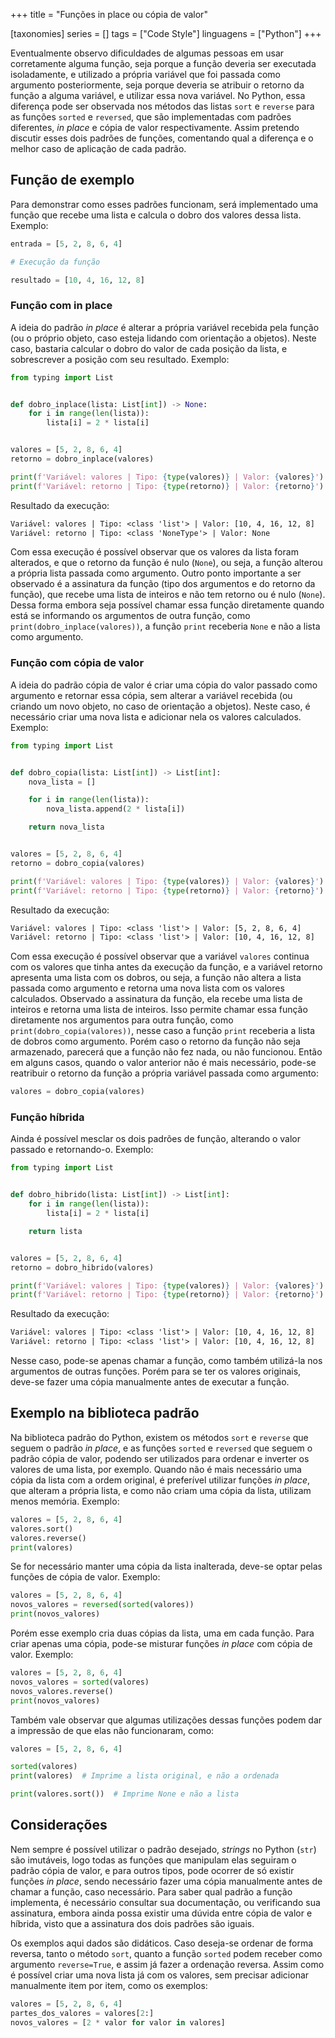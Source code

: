 +++
title = "Funções in place ou cópia de valor"

[taxonomies]
series = []
tags = ["Code Style"]
linguagens = ["Python"]
+++

Eventualmente observo dificuldades de algumas pessoas em usar corretamente alguma função, seja porque a função deveria ser executada isoladamente, e utilizado a própria variável que foi passada como argumento posteriormente, seja porque deveria se atribuir o retorno da função a alguma variável, e utilizar essa nova variável. No Python, essa diferença pode ser observada nos métodos das listas `sort` e `reverse` para as funções `sorted` e `reversed`, que são implementadas com padrões diferentes, *in place* e cópia de valor respectivamente. Assim pretendo discutir esses dois padrões de funções, comentando qual a diferença e o melhor caso de aplicação de cada padrão.

## Função de exemplo

Para demonstrar como esses padrões funcionam, será implementado uma função que recebe uma lista e calcula o dobro dos valores dessa lista. Exemplo:

```python
entrada = [5, 2, 8, 6, 4]

# Execução da função

resultado = [10, 4, 16, 12, 8]
```

### Função com in place

A ideia do padrão *in place* é alterar a própria variável recebida pela função (ou o próprio objeto, caso esteja lidando com orientação a objetos). Neste caso, bastaria calcular o dobro do valor de cada posição da lista, e sobrescrever a posição com seu resultado. Exemplo:

```python
from typing import List


def dobro_inplace(lista: List[int]) -> None:
    for i in range(len(lista)):
        lista[i] = 2 * lista[i]


valores = [5, 2, 8, 6, 4]
retorno = dobro_inplace(valores)

print(f'Variável: valores | Tipo: {type(valores)} | Valor: {valores}')
print(f'Variável: retorno | Tipo: {type(retorno)} | Valor: {retorno}')
```

Resultado da execução:

```txt
Variável: valores | Tipo: <class 'list'> | Valor: [10, 4, 16, 12, 8]
Variável: retorno | Tipo: <class 'NoneType'> | Valor: None
```

Com essa execução é possível observar que os valores da lista foram alterados, e que o retorno da função é nulo (`None`), ou seja, a função alterou a própria lista passada como argumento. Outro ponto importante a ser observado é a assinatura da função (tipo dos argumentos e do retorno da função), que recebe uma lista de inteiros e não tem retorno ou é nulo (`None`). Dessa forma embora seja possível chamar essa função diretamente quando está se informando os argumentos de outra função, como `print(dobro_inplace(valores))`, a função `print` receberia `None` e não a lista como argumento.

### Função com cópia de valor

A ideia do padrão cópia de valor é criar uma cópia do valor passado como argumento e retornar essa cópia, sem alterar a variável recebida (ou criando um novo objeto, no caso de orientação a objetos). Neste caso, é necessário criar uma nova lista e adicionar nela os valores calculados. Exemplo:

```python
from typing import List


def dobro_copia(lista: List[int]) -> List[int]:
    nova_lista = []

    for i in range(len(lista)):
        nova_lista.append(2 * lista[i])

    return nova_lista


valores = [5, 2, 8, 6, 4]
retorno = dobro_copia(valores)

print(f'Variável: valores | Tipo: {type(valores)} | Valor: {valores}')
print(f'Variável: retorno | Tipo: {type(retorno)} | Valor: {retorno}')
```

Resultado da execução:

```txt
Variável: valores | Tipo: <class 'list'> | Valor: [5, 2, 8, 6, 4]
Variável: retorno | Tipo: <class 'list'> | Valor: [10, 4, 16, 12, 8]
```

Com essa execução é possível observar que a variável `valores` continua com os valores que tinha antes da execução da função, e a variável retorno apresenta uma lista com os dobros, ou seja, a função não altera a lista passada como argumento e retorna uma nova lista com os valores calculados. Observado a assinatura da função, ela recebe uma lista de inteiros e retorna uma lista de inteiros. Isso permite chamar essa função diretamente nos argumentos para outra função, como `print(dobro_copia(valores))`, nesse caso a função `print` receberia a lista de dobros como argumento. Porém caso o retorno da função não seja armazenado, parecerá que a função não fez nada, ou não funcionou. Então em alguns casos, quando o valor anterior não é mais necessário, pode-se reatribuir o retorno da função a própria variável passada como argumento:

```python
valores = dobro_copia(valores)
```

### Função híbrida

Ainda é possível mesclar os dois padrões de função, alterando o valor passado e retornando-o. Exemplo:

```python
from typing import List


def dobro_hibrido(lista: List[int]) -> List[int]:
    for i in range(len(lista)):
        lista[i] = 2 * lista[i]

    return lista


valores = [5, 2, 8, 6, 4]
retorno = dobro_hibrido(valores)

print(f'Variável: valores | Tipo: {type(valores)} | Valor: {valores}')
print(f'Variável: retorno | Tipo: {type(retorno)} | Valor: {retorno}')
```

Resultado da execução:

```txt
Variável: valores | Tipo: <class 'list'> | Valor: [10, 4, 16, 12, 8]
Variável: retorno | Tipo: <class 'list'> | Valor: [10, 4, 16, 12, 8]
```

Nesse caso, pode-se apenas chamar a função, como também utilizá-la nos argumentos de outras funções. Porém para se ter os valores originais, deve-se fazer uma cópia manualmente antes de executar a função.

## Exemplo na biblioteca padrão

Na biblioteca padrão do Python, existem os métodos `sort` e `reverse` que seguem o padrão *in place*, e as funções `sorted` e `reversed` que seguem o padrão cópia de valor, podendo ser utilizados para ordenar e inverter os valores de uma lista, por exemplo. Quando não é mais necessário uma cópia da lista com a ordem original, é preferível utilizar funções *in place*, que alteram a própria lista, e como não criam uma cópia da lista, utilizam menos memória. Exemplo:

```python
valores = [5, 2, 8, 6, 4]
valores.sort()
valores.reverse()
print(valores)
```

Se for necessário manter uma cópia da lista inalterada, deve-se optar pelas funções de cópia de valor. Exemplo:

```python
valores = [5, 2, 8, 6, 4]
novos_valores = reversed(sorted(valores))
print(novos_valores)
```

Porém esse exemplo cria duas cópias da lista, uma em cada função. Para criar apenas uma cópia, pode-se misturar funções *in place* com cópia de valor. Exemplo:

```python
valores = [5, 2, 8, 6, 4]
novos_valores = sorted(valores)
novos_valores.reverse()
print(novos_valores)
```

Também vale observar que algumas utilizações dessas funções podem dar a impressão de que elas não funcionaram, como:

```python
valores = [5, 2, 8, 6, 4]

sorted(valores)
print(valores)  # Imprime a lista original, e não a ordenada

print(valores.sort())  # Imprime None e não a lista
```

## Considerações

Nem sempre é possível utilizar o padrão desejado, *strings* no Python (`str`) são imutáveis, logo todas as funções que manipulam elas seguiram o padrão cópia de valor, e para outros tipos, pode ocorrer de só existir funções *in place*, sendo necessário fazer uma cópia manualmente antes de chamar a função, caso necessário. Para saber qual padrão a função implementa, é necessário consultar sua documentação, ou verificando sua assinatura, embora ainda possa existir uma dúvida entre cópia de valor e híbrida, visto que a assinatura dos dois padrões são iguais.

Os exemplos aqui dados são didáticos. Caso deseja-se ordenar de forma reversa, tanto o método `sort`, quanto a função `sorted` podem receber como argumento `reverse=True`, e assim já fazer a ordenação reversa. Assim como é possível criar uma nova lista já com os valores, sem precisar adicionar manualmente item por item, como os exemplos:

```python
valores = [5, 2, 8, 6, 4]
partes_dos_valores = valores[2:]
novos_valores = [2 * valor for valor in valores]
```
